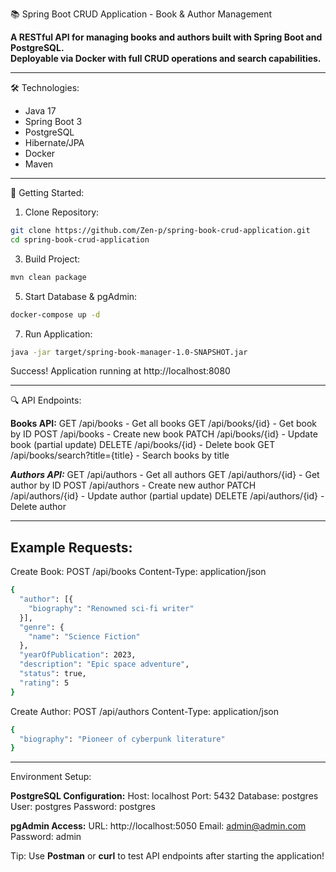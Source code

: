 📚 Spring Boot CRUD Application - Book & Author Management

**A RESTful API for managing books and authors built with Spring Boot and PostgreSQL.  
Deployable via Docker with full CRUD operations and search capabilities.**

---

🛠 Technologies:
- Java 17 
- Spring Boot 3 
- PostgreSQL
- Hibernate/JPA 
- Docker
- Maven

---

🚀 Getting Started:

1. Clone Repository:
```bash
git clone https://github.com/Zen-p/spring-book-crud-application.git
cd spring-book-crud-application
```
3. Build Project:
```bash
mvn clean package
```

5. Start Database & pgAdmin:
```bash
docker-compose up -d
```

7. Run Application:
```bash
java -jar target/spring-book-manager-1.0-SNAPSHOT.jar
```

Success! Application running at http://localhost:8080

---

🔍 API Endpoints:

**Books API:**
GET     /api/books              - Get all books
GET     /api/books/{id}         - Get book by ID
POST    /api/books              - Create new book
PATCH   /api/books/{id}         - Update book (partial update)
DELETE  /api/books/{id}         - Delete book
GET     /api/books/search?title={title} - Search books by title

***Authors API:***
GET     /api/authors            - Get all authors
GET     /api/authors/{id}       - Get author by ID
POST    /api/authors            - Create new author
PATCH   /api/authors/{id}       - Update author (partial update)
DELETE  /api/authors/{id}       - Delete author

---

<h2>Example Requests:</h2>

Create Book:
POST /api/books
Content-Type: application/json
```bash
{
  "author": [{
    "biography": "Renowned sci-fi writer"
  }],
  "genre": {
    "name": "Science Fiction"
  },
  "yearOfPublication": 2023,
  "description": "Epic space adventure",
  "status": true,
  "rating": 5
}
```

Create Author:
POST /api/authors
Content-Type: application/json
```bash
{
  "biography": "Pioneer of cyberpunk literature"
}
```

---

Environment Setup:

**PostgreSQL Configuration:**
Host:       localhost
Port:       5432
Database:   postgres
User:       postgres
Password:   postgres

**pgAdmin Access:**
URL:        http://localhost:5050
Email:      admin@admin.com
Password:   admin

Tip: Use **Postman** or **curl** to test API endpoints after starting the application!
